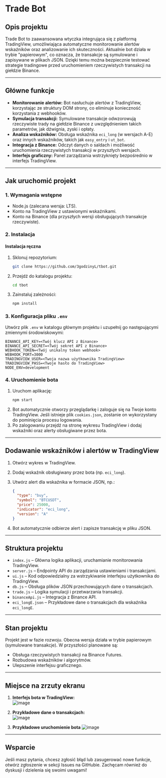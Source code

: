 # Trade Bot

## Opis projektu
Trade Bot to zaawansowana wtyczka integrująca się z platformą TradingView, umożliwiająca automatyczne monitorowanie alertów wskaźników oraz analizowanie ich skuteczności. Aktualnie bot działa w trybie "papierowym", co oznacza, że transakcje są symulowane i zapisywane w plikach JSON. Dzięki temu można bezpiecznie testować strategie tradingowe przed uruchomieniem rzeczywistych transakcji na giełdzie Binance.

---

## Główne funkcje

- **Monitorowanie alertów:** Bot nasłuchuje alertów z TradingView, korzystając ze struktury DOM strony, co eliminuje konieczność korzystania z webhooków.
- **Symulacja transakcji:** Symulowane transakcje odwzorowują rzeczywiste trady na giełdzie Binance z uwzględnieniem takich parametrów, jak dźwignia, zyski i opłaty.
- **Analiza wskaźników:** Obsługa wskaźnika `eci_long` (w wersjach A-E) oraz innych wskaźników, takich jak `easy_entry` i `ut_bot`.
- **Integracja z Binance:** Odczyt danych o saldach i możliwość uruchomienia rzeczywistych transakcji w przyszłych wersjach.
- **Interfejs graficzny:** Panel zarządzania wstrzyknięty bezpośrednio w interfejs TradingView.

---

## Jak uruchomić projekt

### 1. Wymagania wstępne
- Node.js (zalecana wersja: LTS).
- Konto na TradingView z ustawionymi wskaźnikami.
- Konto na Binance (dla przyszłych wersji obsługujących transakcje rzeczywiste).

### 2. Instalacja

#### Instalacja ręczna
1. Sklonuj repozytorium:
   ```bash
   git clone https://github.com/3godzinyL/tbot.git
   ```
2. Przejdź do katalogu projektu:
   ```bash
   cd tbot
   ```
3. Zainstaluj zależności:
   ```bash
   npm install
   ```

### 3. Konfiguracja pliku `.env`
Utwórz plik `.env` w katalogu głównym projektu i uzupełnij go następującymi zmiennymi środowiskowymi:

```env
BINANCE_API_KEY=<Twój klucz API z Binance>
BINANCE_API_SECRET=<Twój sekret API z Binance>
WEBHOOK_TOKEN=<Twój unikalny token webhook>
WEBHOOK_PORT=3000
TRADINGVIEW_USER=<Twoja nazwa użytkownika TradingView>
TRADINGVIEW_PASS=<Twoje hasło do TradingView>
NODE_ENV=development
```

### 4. Uruchomienie bota
1. Uruchom aplikację:
   ```bash
   npm start
   ```
2. Bot automatycznie otworzy przeglądarkę i zaloguje się na Twoje konto TradingView. Jeśli istnieje plik `cookies.json`, zostanie on wykorzystany do pominięcia procesu logowania.
3. Po zalogowaniu przejdź na stronę wykresu TradingView i dodaj wskaźniki oraz alerty obsługiwane przez bota.

---

## Dodawanie wskaźników i alertów w TradingView

1. Otwórz wykres w TradingView.
2. Dodaj wskaźnik obsługiwany przez bota (np. `eci_long`).
3. Utwórz alert dla wskaźnika w formacie JSON, np.:

   ```json
   {
     "type": "buy",
     "symbol": "BTCUSDT",
     "price": 25000,
     "indicator": "eci_long",
     "version": "A"
   }
   ```
4. Bot automatycznie odbierze alert i zapisze transakcję w pliku JSON.

---

## Struktura projektu

- `index.js` – Główna logika aplikacji, uruchamianie monitorowania TradingView.
- `server.js` – Endpointy API do zarządzania ustawieniami i transakcjami.
- `ui.js` – Kod odpowiedzialny za wstrzykiwanie interfejsu użytkownika do TradingView.
- `db.js` – Obsługa plików JSON przechowujących dane o transakcjach.
- `trade.js` – Logika symulacji i przetwarzania transakcji.
- `binanceApi.js` – Integracja z Binance API.
- `eci_longE.json` – Przykładowe dane o transakcjach dla wskaźnika `eci_longE`.

---

## Stan projektu

Projekt jest w fazie rozwoju. Obecna wersja działa w trybie papierowym (symulowane transakcje). W przyszłości planowane są:
- Obsługa rzeczywistych transakcji na Binance Futures.
- Rozbudowa wskaźników i algorytmów.
- Ulepszenie interfejsu graficznego.

---

## Miejsce na zrzuty ekranu

1. **Interfejs bota w TradingView:**  
   ![image](https://github.com/user-attachments/assets/2435b990-2aa8-487f-a2c9-83d2a11e7614)

   
2. **Przykładowe dane o transakcjach:**  
![image](https://github.com/user-attachments/assets/baaf0a45-d4b2-46c2-b426-d73c33d7333c)

3. **Przykładowe uruchomienie bota**
![image](https://github.com/user-attachments/assets/bc5ed9b4-6e88-4e93-8e5a-31901af41a26)

---

## Wsparcie

Jeśli masz pytania, chcesz zgłosić błąd lub zasugerować nowe funkcje, otwórz zgłoszenie w sekcji Issues na GitHubie. Zachęcam również do dyskusji i dzielenia się swoimi uwagami!
